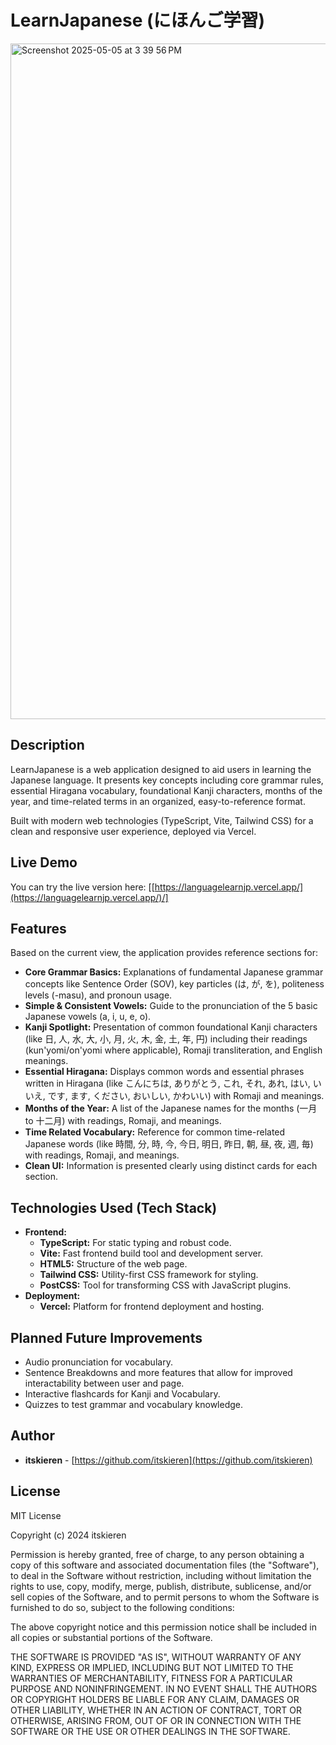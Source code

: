 # LearnJapanese (にほんご学習)

<img width="1081" alt="Screenshot 2025-05-05 at 3 39 56 PM" src="https://github.com/user-attachments/assets/52fbfb39-1cf5-4e36-a953-bda70fce158f" />

## Description

LearnJapanese is a web application designed to aid users in learning the Japanese language. It presents key concepts including core grammar rules, essential Hiragana vocabulary, foundational Kanji characters, months of the year, and time-related terms in an organized, easy-to-reference format.

Built with modern web technologies (TypeScript, Vite, Tailwind CSS) for a clean and responsive user experience, deployed via Vercel.

## Live Demo


You can try the live version here: [[https://languagelearnjp.vercel.app/](https://languagelearnjp.vercel.app/)/]


## Features

Based on the current view, the application provides reference sections for:

*   **Core Grammar Basics:** Explanations of fundamental Japanese grammar concepts like Sentence Order (SOV), key particles (は, が, を), politeness levels (-masu), and pronoun usage.
*   **Simple & Consistent Vowels:** Guide to the pronunciation of the 5 basic Japanese vowels (a, i, u, e, o).
*   **Kanji Spotlight:** Presentation of common foundational Kanji characters (like 日, 人, 水, 大, 小, 月, 火, 木, 金, 土, 年, 円) including their readings (kun'yomi/on'yomi where applicable), Romaji transliteration, and English meanings.
*   **Essential Hiragana:** Displays common words and essential phrases written in Hiragana (like こんにちは, ありがとう, これ, それ, あれ, はい, いいえ, です, ます, ください, おいしい, かわいい) with Romaji and meanings.
*   **Months of the Year:** A list of the Japanese names for the months (一月 to 十二月) with readings, Romaji, and meanings.
*   **Time Related Vocabulary:** Reference for common time-related Japanese words (like 時間, 分, 時, 今, 今日, 明日, 昨日, 朝, 昼, 夜, 週, 毎) with readings, Romaji, and meanings.
*   **Clean UI:** Information is presented clearly using distinct cards for each section.

## Technologies Used (Tech Stack)

*   **Frontend:**
    *   **TypeScript:** For static typing and robust code.
    *   **Vite:** Fast frontend build tool and development server.
    *   **HTML5:** Structure of the web page.
    *   **Tailwind CSS:** Utility-first CSS framework for styling.
    *   **PostCSS:** Tool for transforming CSS with JavaScript plugins.
*   **Deployment:**
    *   **Vercel:** Platform for frontend deployment and hosting.

## Planned Future Improvements

*   Audio pronunciation for vocabulary.
*   Sentence Breakdowns and more features that allow for improved interactability between user and page.
*   Interactive flashcards for Kanji and Vocabulary.
*   Quizzes to test grammar and vocabulary knowledge.

## Author

*   **itskieren** - [https://github.com/itskieren](https://github.com/itskieren)

## License

MIT License

Copyright (c) 2024 itskieren

Permission is hereby granted, free of charge, to any person obtaining a copy
of this software and associated documentation files (the "Software"), to deal
in the Software without restriction, including without limitation the rights
to use, copy, modify, merge, publish, distribute, sublicense, and/or sell
copies of the Software, and to permit persons to whom the Software is
furnished to do so, subject to the following conditions:

The above copyright notice and this permission notice shall be included in all
copies or substantial portions of the Software.

THE SOFTWARE IS PROVIDED "AS IS", WITHOUT WARRANTY OF ANY KIND, EXPRESS OR
IMPLIED, INCLUDING BUT NOT LIMITED TO THE WARRANTIES OF MERCHANTABILITY,
FITNESS FOR A PARTICULAR PURPOSE AND NONINFRINGEMENT. IN NO EVENT SHALL THE
AUTHORS OR COPYRIGHT HOLDERS BE LIABLE FOR ANY CLAIM, DAMAGES OR OTHER
LIABILITY, WHETHER IN AN ACTION OF CONTRACT, TORT OR OTHERWISE, ARISING FROM,
OUT OF OR IN CONNECTION WITH THE SOFTWARE OR THE USE OR OTHER DEALINGS IN THE
SOFTWARE.
